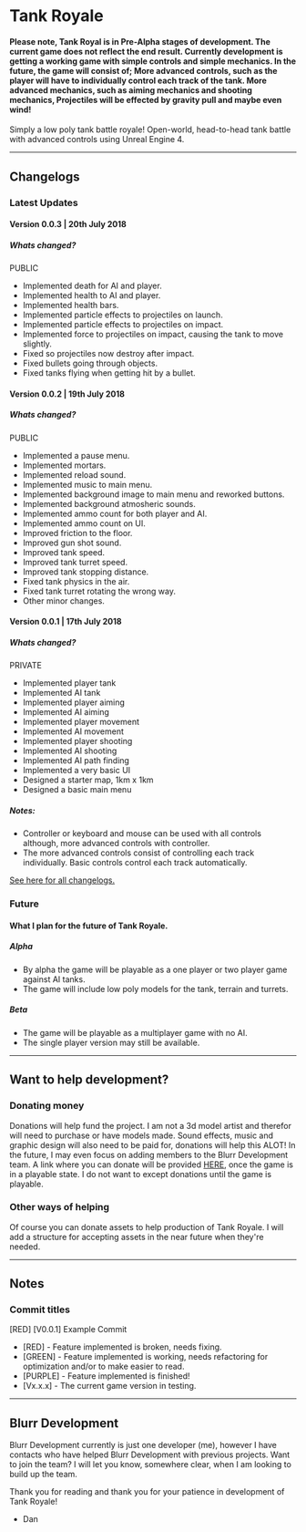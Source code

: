 # Tank Royale
#### Please note, Tank Royal is in Pre-Alpha stages of development. The current game does not reflect the end result. Currently development is getting a working game with simple controls and simple mechanics. In the future, the game will consist of; More advanced controls, such as the player will have to individually control each track of the tank. More advanced mechanics, such as aiming mechanics and shooting mechanics, Projectiles will be effected by gravity pull and maybe even wind!
Simply a low poly tank battle royale! Open-world, head-to-head tank battle with advanced controls using Unreal Engine 4.
****
## Changelogs
### Latest Updates
#### Version 0.0.3 | 20th July 2018
##### Whats changed?
PUBLIC
- Implemented death for AI and player.
- Implemented health to AI and player.
- Implemented health bars.
- Implemented particle effects to projectiles on launch.
- Implemented particle effects to projectiles on impact.
- Implemented force to projectiles on impact, causing the tank to move slightly.
- Fixed so projectiles now destroy after impact.
- Fixed bullets going through objects.
- Fixed tanks flying when getting hit by a bullet.

#### Version 0.0.2 | 19th July 2018
##### Whats changed?
PUBLIC
- Implemented a pause menu.
- Implemented mortars.
- Implemented reload sound.
- Implemented music to main menu.
- Implemented background image to main menu and reworked buttons.
- Implemented background atmosheric sounds.
- Implemented ammo count for both player and AI.
- Implemented ammo count on UI.
- Improved friction to the floor.
- Improved gun shot sound.
- Improved tank speed.
- Improved tank turret speed.
- Improved tank stopping distance.
- Fixed tank physics in the air.
- Fixed tank turret rotating the wrong way.
- Other minor changes.

#### Version 0.0.1 | 17th July 2018
##### Whats changed?
PRIVATE
- Implemented player tank
- Implemented AI tank
- Implemented player aiming
- Implemented AI aiming
- Implemented player movement
- Implemented AI movement
- Implemented player shooting
- Implemented AI shooting
- Implemented AI path finding
- Implemented a very basic UI
- Designed a starter map, 1km x 1km
- Designed a basic main menu
##### Notes:
- Controller or keyboard and mouse can be used with all controls although, more advanced controls with controller.
- The more advanced controls consist of controlling each track individually. Basic controls control each track automatically.

[See here for all changelogs.]()

### Future
#### What I plan for the future of Tank Royale.
##### Alpha
- By alpha the game will be playable as a one player or two player game against AI tanks.
- The game will include low poly models for the tank, terrain and turrets.

##### Beta
- The game will be playable as a multiplayer game with no AI.
- The single player version may still be available.
****
## Want to help development?
### Donating money
Donations will help fund the project. I am not a 3d model artist and therefor will need to purchase or have models made. Sound effects, music and graphic design will also need to be paid for, donations will help this ALOT! In the future, I may even focus on adding members to the Blurr Development team.
A link where you can donate will be provided [HERE](), once the game is in a playable state. I do not want to except donations until the game is playable.

### Other ways of helping
Of course you can donate assets to help production of Tank Royale. I will add a structure for accepting assets in the near future when they're needed.
****
## Notes
### Commit titles
[RED] [V0.0.1] Example Commit
- [RED] - Feature implemented is broken, needs fixing.
- [GREEN] - Feature implemented is working, needs refactoring for optimization and/or to make easier to read.
- [PURPLE] - Feature implemented is finished!
- [Vx.x.x] - The current game version in testing.
****
## Blurr Development
Blurr Development currently is just one developer (me), however I have contacts who have helped Blurr Development with previous projects. Want to join the team? I will let you know, somewhere clear, when I am looking to build up the team.

Thank you for reading and thank you for your patience in development of Tank Royale!
- Dan
